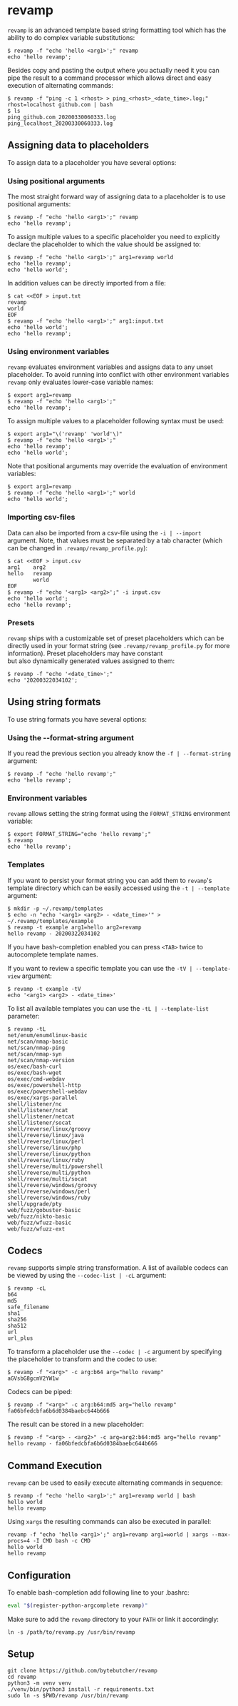 # revamp

```revamp``` is an advanced template based string formatting tool which 
has the ability to do complex variable substitutions:

```
$ revamp -f "echo 'hello <arg1>';" revamp
echo 'hello revamp';
```

Besides copy and pasting the output where you actually need it you can pipe the result to a command processor 
which allows direct and easy execution of alternating commands:   
```
$ revamp -f "ping -c 1 <rhost> > ping_<rhost>_<date_time>.log;" rhost=localhost github.com | bash
$ ls
ping_github.com_20200330060333.log
ping_localhost_20200330060333.log 
```

## Assigning data to placeholders
To assign data to a placeholder you have several options:

### Using positional arguments
The most straight forward way of assigning data to a placeholder is to use positional arguments:

```
$ revamp -f "echo 'hello <arg1>';" revamp
echo 'hello revamp';
```

To assign multiple values to a specific placeholder you need to explicitly declare the placeholder to which the
value should be assigned to:
```
$ revamp -f "echo 'hello <arg1>';" arg1=revamp world
echo 'hello revamp';
echo 'hello world';
```

In addition values can be directly imported from a file:
```
$ cat <<EOF > input.txt
revamp
world
EOF
$ revamp -f "echo 'hello <arg1>';" arg1:input.txt
echo 'hello world';
echo 'hello revamp';
```

### Using environment variables

```revamp``` evaluates environment variables and assigns data to any unset 
placeholder. To avoid running into conflict with other environment variables ```revamp``` only evaluates 
lower-case variable names:
```
$ export arg1=revamp
$ revamp -f "echo 'hello <arg1>';"
echo 'hello revamp';
```
To assign multiple values to a placeholder following syntax must be used:
```
$ export arg1="\('revamp' 'world'\)"
$ revamp -f "echo 'hello <arg1>';"
echo 'hello revamp';
echo 'hello world';
```

Note that positional arguments may override the evaluation of environment variables:
```
$ export arg1=revamp
$ revamp -f "echo 'hello <arg1>';" world
echo 'hello world';
```
 
### Importing csv-files

Data can also be imported from a csv-file using the ```-i | --import``` argument.
Note, that values must be separated by a tab character
 (which can be changed in ```.revamp/revamp_profile.py```):

```
$ cat <<EOF > input.csv
arg1    arg2
hello   revamp
        world
EOF
$ revamp -f "echo '<arg1> <arg2>';" -i input.csv 
echo 'hello world';
echo 'hello revamp';
```

### Presets

```revamp``` ships with a customizable set of preset placeholders which can be 
directly used in your format string 
(see ```.revamp/revamp_profile.py``` for more information). Preset placeholders may have constant  
but also dynamically generated values assigned to them:
```
$ revamp -f "echo '<date_time>';" 
echo '20200322034102';
```

## Using string formats

To use string formats you have several options:

### Using the --format-string argument

If you read the previous section you already know the ```-f | --format-string``` argument:

```
$ revamp -f "echo 'hello revamp';"
echo 'hello revamp';
```

### Environment variables
```revamp``` allows setting the string format using the ```FORMAT_STRING``` environment variable:
```
$ export FORMAT_STRING="echo 'hello revamp';"
$ revamp
echo 'hello revamp';
```

### Templates

If you want to persist your format string you can add them to ```revamp```'s template directory
which can be easily accessed using the ```-t | --template``` argument:
```
$ mkdir -p ~/.revamp/templates
$ echo -n "echo '<arg1> <arg2> - <date_time>'" > ~/.revamp/templates/example
$ revamp -t example arg1=hello arg2=revamp
hello revamp - 20200322034102
```

If you have bash-completion enabled you can press ```<TAB>``` twice to autocomplete 
template names. 

If you want to review a specific template you can use the ```-tV | --template-view``` argument:
```
$ revamp -t example -tV
echo '<arg1> <arg2> - <date_time>'
```

To list all available templates you can use the ```-tL | --template-list```
parameter:

```
$ revamp -tL
net/enum/enum4linux-basic
net/scan/nmap-basic
net/scan/nmap-ping
net/scan/nmap-syn
net/scan/nmap-version
os/exec/bash-curl
os/exec/bash-wget
os/exec/cmd-webdav
os/exec/powershell-http
os/exec/powershell-webdav
os/exec/xargs-parallel
shell/listener/nc
shell/listener/ncat
shell/listener/netcat
shell/listener/socat
shell/reverse/linux/groovy
shell/reverse/linux/java
shell/reverse/linux/perl
shell/reverse/linux/php
shell/reverse/linux/python
shell/reverse/linux/ruby
shell/reverse/multi/powershell
shell/reverse/multi/python
shell/reverse/multi/socat
shell/reverse/windows/groovy
shell/reverse/windows/perl
shell/reverse/windows/ruby
shell/upgrade/pty
web/fuzz/gobuster-basic
web/fuzz/nikto-basic
web/fuzz/wfuzz-basic
web/fuzz/wfuzz-ext
```

## Codecs

```revamp``` supports simple string transformation. A list of available codecs can be viewed by using the
```--codec-list | -cL``` argument:

```
$ revamp -cL
b64
md5
safe_filename
sha1
sha256
sha512
url
url_plus
```

To transform a placeholder use the ```--codec | -c``` argument by specifying the placeholder to transform and the codec
to use:
```
$ revamp -f "<arg>" -c arg:b64 arg="hello revamp"
aGVsbG8gcmV2YW1w
```

Codecs can be piped:
```
$ revamp -f "<arg>" -c arg:b64:md5 arg="hello revamp"
fa06bfedcbfa6b6d0384baebc644b666
```

The result can be stored in a new placeholder:
```
$ revamp -f "<arg> - <arg2>" -c arg=arg2:b64:md5 arg="hello revamp"
hello revamp - fa06bfedcbfa6b6d0384baebc644b666
```

## Command Execution

```revamp``` can be used to easily execute alternating commands in sequence:
```
$ revamp -f "echo 'hello <arg1>';" arg1=revamp world | bash
hello world
hello revamp
```

Using ```xargs``` the resulting commands can also be executed in parallel:
```
revamp -f "echo 'hello <arg1>';" arg1=revamp arg1=world | xargs --max-procs=4 -I CMD bash -c CMD
hello world
hello revamp
```

## Configuration
To enable bash-completion add following line to your .bashrc:
```bash
eval "$(register-python-argcomplete revamp)"
```
Make sure to add the ```revamp``` directory to your ```PATH``` or link it accordingly:
```
ln -s /path/to/revamp.py /usr/bin/revamp
```

## Setup

```
git clone https://github.com/bytebutcher/revamp
cd revamp
python3 -m venv venv
./venv/bin/python3 install -r requirements.txt
sudo ln -s $PWD/revamp /usr/bin/revamp
```
